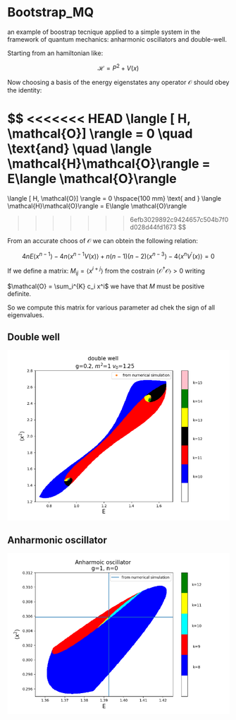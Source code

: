 # Bootstrap_MQ

an example of boostrap tecnique applied to a simple system in the framework of quantum mechanics: anharmonic oscillators and double-well.

Starting from an hamiltonian like:

$$
\mathcal{H} = P^2 + V(x)
$$

Now choosing a basis of the energy eigenstates any operator $\mathcal{O}$ should obey the identity:

$$
<<<<<<< HEAD
\langle [ H, \mathcal{O}] \rangle = 0 \quad \text{and}  \quad \langle \mathcal{H}\mathcal{O}\rangle = E\langle \mathcal{O}\rangle
=======
\langle [ H, \mathcal{O}] \rangle = 0 \hspace{100 mm} \text{ and } \langle \mathcal{H}\mathcal{O}\rangle = E\langle \mathcal{O}\rangle
>>>>>>> 6efb3029892c9424657c504b7f0d028d44fd1673
$$

From an accurate choos of $\mathcal{O}$ we can obtein the following relation:

$$
4nE \langle x^{n - 1} \rangle - 4n \langle x^{n-1} V(x) \rangle + n(n-1)(n-2)\langle x^{n - 3} \rangle - 4\langle x^{n} V^{'}(x) \rangle = 0
$$

 If we define a matrix: $M_{ij} = \langle x^{i+j} \rangle$ from the costrain $\langle \mathcal{O}^{\dagger} \mathcal{O} \rangle > 0$ writing

 $\mathcal{O} = \sum_i^{K} c_i x^i$  we have that $M$ must be positive definite.

So we compute this matrix for various parameter ad chek the sign of all eigenvalues. 

## Double well

![](dw.png)

## Anharmonic oscillator

![](ao.png)
